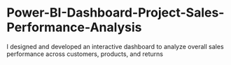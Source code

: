 # Power-BI-Dashboard-Project-Sales-Performance-Analysis
I designed and developed an interactive dashboard to analyze overall sales performance across customers, products, and returns
